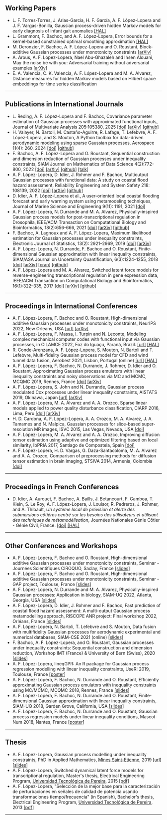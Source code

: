 ## Working Papers
- L. F. Torres-Torres, J. Arias-García, H. F. García, A. F. López-Lopera and J. F. Vargas-Bonilla, Gaussian process-driven hidden Markov models for early diagnosis of infant gait anomalies [[HAL]](https://hal.science/hal-04937628)
- L. Grammont, F. Bachoc, and A. F. López-Lopera, Error bounds for a kernel-based constrained optimal smoothing approximation [[HAL]](https://hal.science/hal-04645086)
- M. Deronzier, F. Bachoc, A. F. López-Lopera and O. Roustant, Block-additive Gaussian processes under monotonicity constraints [[arXiv]](https://arxiv.org/abs/2407.13402)
- A. Arous, A. F. Lopez-Lopera, Nael Abu-Ghazaleh and Ihsen Alouani, May the noise be with you: Adversarial training without adversarial examples [[arXiv]](https://arxiv.org/abs/2312.08877)
- E. A. Valencia, C. K. Valencia, A. F. López-Lopera and M. A. Alvarez, Distance measures for hidden Markov models based on Hilbert space embeddings for time series classification

---

## Publications in International Journals
- L. Reding, A. F. López-Lopera and F. Bachoc, Covariance parameter estimation of Gaussian processes with approximated functional inputs, Journal of Multivariate Analysis 205:105380, 2025 [[doi]](https://doi.org/10.1016/j.jmva.2024.105380) [[arXiv]](https://arxiv.org/abs/2404.17222) [[github]](https://github.com/anfelopera/fGPs)
- H. Valayer, N. Bartoli, M. Castaño-Aguirre, R. Lafage, T. Lefebvre, A. F. López-Lopera, and S. Mouton, A Python toolbox for data-driven aerodynamic modeling using sparse Gaussian processes, Aerospace 11(4): 260, 2024 [[doi]](https://doi.org/10.3390/aerospace11040260) [[github]](https://github.com/SMTorg/smt-sgp-paper)
- F. Bachoc, A. F. López-Lopera and O. Roustant, Sequential construction and dimension reduction of Gaussian processes under inequality constraints, SIAM Journal on Mathematics of Data Science 4(2):772-800, 2022 [[doi]](https://doi.org/10.1137/21M1407513) [[arXiv]](https://arxiv.org/abs/2009.04188) [[github]](https://github.com/anfelopera/lineqGPR) [[talk]](https://www.youtube.com/watch?v=SpGrecIO6o0)
- A. F. López-Lopera, D. Idier, J. Rohmer and F. Bachoc, Multioutput Gaussian processes with functional data: A study on coastal flood hazard assessment, Reliability Engineering and System Safety 218: 108139, 2022 [[doi]](https://doi.org/10.1016/j.ress.2021.108139) [[arXiv]](https://arxiv.org/abs/2007.14052) [[github]](https://github.com/anfelopera/spatfGPs)
- D. Idier, A. F. López-Lopera et al., A user-oriented local coastal flooding forecast and early warning system using metamodeling techniques, Journal of Marine Science and Engineering 9(11): 1191, 2021 [[doi]](https://doi.org/10.3390/jmse9111191)
- A. F. López-Lopera, N. Durrande and M. A. Alvarez, Physically-inspired Gaussian process models for post-transcriptional regulation in Drosophila, IEEE/ACM Transaction on Computational Biology and Bioinformatics, 18(2):656-666, 2021 [[doi]](https://doi.org/10.1109/TCBB.2019.2918774) [[arXiv]](https://arxiv.org/abs/1808.10026) [[github]](https://github.com/anfelopera/PhysicallyGPDrosophila)
- F. Bachoc, A. Lagnoux and A. F. López-Lopera, Maximum likelihood estimation for Gaussian processes under inequality constraints, Electronic Journal of Statistics, 13(2): 2921–2969, 2019 [[doi]](https://doi.org/10.1214/19-EJS1587) [[arXiv]](https://arxiv.org/abs/1804.03378)
- A. F. López-Lopera, N. Durrande, F. Bachoc and O. Roustant, Finite-dimensional Gaussian approximation with linear inequality constraints, SIAM/ASA Journal on Uncertainty Quantification, 6(3):1224–1255, 2018 [[doi]](https://doi.org/10.1137/17M1153157) [[arXiv]](https://arxiv.org/abs/1710.07453) [[cran]](https://cran.r-project.org/web/packages/lineqGPR/index.html) [[github]](https://github.com/anfelopera/lineqGPR)
- A. F. López-Lopera and M. A. Alvarez, Switched latent force models for reverse-engineering transcriptional regulation in gene expression data, IEEE/ACM Transaction on Computational Biology and Bioinformatics, 16(1):322–335, 2017 [[doi]](https://doi.org/10.1109/TCBB.2017.2764908) [[arXiv]](https://arxiv.org/abs/1511.07334) [[github]](https://github.com/anfelopera/SDLFM_ReverseEngineering)

---

## Proceedings in International Conferences
- A. F. López-Lopera, F. Bachoc and O. Roustant, High-dimensional additive Gaussian processes under monotonicity constraints, NeurIPS 2022, New Orleans, USA [[url]](https://proceedings.neurips.cc/paper_files/paper/2022/hash/34b70ece5f8d273fd670a17e2248d034-Abstract-Conference.html) [[arXiv]](https://arxiv.org/abs/2205.08528)
- A. F. López-Lopera, F. Massa, I. Turpin and N. Leconte, Modeling complex mechanical computer codes with functional input via Gaussian processes, in CILAMCE 2022, Foz do Iguaçu, Paraná, Brazil. [[url]](https://www.cilamce.com.br/anais/index.php?ano=2022) [[HAL]](https://hal.archives-ouvertes.fr/hal-03882473/)
- R. Conde-Arenzana, A. F. López-Lopera, S. Mouton, N. Bartoli and T. Lefebvre, Multi-fidelity Gaussian process model for CFD and wind tunnel data fusion, Aerobest 2021, Lisbon, Portugal (online) [[url]](https://aerobest2021.idmec.tecnico.ulisboa.pt/publications/#proceedings) [[HAL]](https://hal.archives-ouvertes.fr/hal-03346321/)
- A. F. López-Lopera, F. Bachoc, N. Durrande, J. Rohmer, D. Idier and O. Roustant, Approximating Gaussian process emulators with linear inequality constraints and noisy observations via MC and MCMC, MCQMC 2019, Rennes, France [[doi]](https://doi.org/10.1007/978-3-030-43465-6_18) [[arXiv]](https://arxiv.org/abs/1901.04827)
- A. F. López-Lopera, S. John and N. Durrande, Gaussian process modulated Cox processes under linear inequality constraints, AISTATS 2019, Okinawa, Japan [[url]](http://proceedings.mlr.press/v89/lopez-lopera19a.html) [[arXiv]](http://arxiv.org/abs/1902.10974)
- A. F. López-Lopera, M. A. Álvarez and A. A. Orozco, Sparse linear models applied to power quality disturbance classification, CIARP 2016, Lima, Peru [[doi]](https://link.springer.com/chapter/10.1007/978-3-319-52277-7_63) [[arXiv]](http://arxiv.org/abs/1511.07281)
- H. D. Cardona, A. F. López-Lopera, A. A. Orozco, M. A. Alvarez, J. A. Tamames and N. Malpica, Gaussian processes for slice-based super-resolution MR images, ISVC 2015, Las Vegas, Nevada, USA [[doi]](http://dx.doi.org/10.1007/978-3-319-27863-6_65)
- A. F. López-Lopera, M. A. Alvarez and A. A. Orozco, Improving diffusion tensor estimation using adaptive and optimized filtering based on local similarity, IbPRIA 2017, Santiago de Compostela, Spain [[doi]](http://dx.doi.org/10.1007/978-3-319-19390-8_69)
- A. F. López-Lopera, H. D. Vargas, G. Daza-Santacoloma, M. A. Alvarez and A. A. Orozco, Comparison of preprocessing methods for diffusion tensor estimation in brain imaging, STSIVA 2014, Armenia, Colombia [[doi]](http://ieeexplore.ieee.org/xpl/articleDetails.jsp?arnumber=7010183)

---

## Proceedings in French Conferences
- D. Idier, A. Aurouet, F. Bachoc, A. Baills, J. Betancourt, F. Gamboa, T. Klein, S. Le Roy, A. F. López-Lopera, J. Louisor, R. Pedreros, J. Rohmer, and A. Thibault,  *Un système local de prévision et alerte des submersions côtières centré sur les besoins des utilisateurs et utilisant des techniques de métamodélisation*, Journées Nationales Génie Côtier - Génie Civil, France. [[doi]](http://dx.doi.org/10.5150/jngcgc.2022.088) [[HAL]](https://hal.archives-ouvertes.fr/hal-03780209/)

---

## Other Conferences and Workshops
- A. F. López-Lopera, F. Bachoc and O. Roustant, High-dimensional additive Gaussian processes under monotonicity constraints, Seminar - Journées Scientifiques CIROQUO, Saclay, France [[slides]](https://github.com/anfelopera/anfelopera.github.io/raw/master/publications/conferences/2023_CIROQUO_slides.pdf)
- A. F. López-Lopera, F. Bachoc and O. Roustant, High-dimensional additive Gaussian processes under monotonicity constraints, Seminar - GAP project, Toulouse, France [[slides]](https://github.com/anfelopera/anfelopera.github.io/raw/master/publications/conferences/2022_GAP_slides.pdf)
- A. F. López-Lopera, N. Durrande and M. A. Alvarez, Physically-inspired Gaussian processes: Application in biology, SIAM-UQ 2022, Atlanta, Georgia, USA [[slides]](https://github.com/anfelopera/anfelopera.github.io/raw/master/publications/conferences/2022_SIAMUQ_slides.pdf)
- A. F. López-Lopera, D. Idier, J. Rohmer and F. Bachoc, Fast prediction of coastal flood hazard assessment: A multi-output Gaussian process metamodelling approach, RISCOPE ANR project: Final workshop 2022, Orléans, France [[slides]](https://github.com/anfelopera/anfelopera.github.io/raw/master/publications/conferences/2022_RISCOPE_slides.pdf)
- A. F. López-Lopera, N. Bartoli, T. Lefebvre and S. Mouton, Data fusion with multifidelity Gaussian processes for aerodynamic experimental and numerical databases, SIAM-CSE 2021 (online) [[slides]](https://hal.archives-ouvertes.fr/hal-03196283)
- F. Bachoc, A. F. López-Lopera, and O. Roustant, Gaussian processes under inequality constraints: Sequential construction and dimension reduction, Workshop IMT (France) & University of Bern (Swiss), 2020 [[slides]](https://github.com/anfelopera/anfelopera.github.io/raw/master/publications/conferences/2020_IMTBern_slides.pdf)
- A. F. López-Lopera, lineqGPR: An R package for Gaussian process regression modelling with linear inequality constraints, UseR! 2019, Toulouse, France [[poster]](https://github.com/anfelopera/anfelopera.github.io/raw/master/publications/conferences/2019_UseR_poster.pdf)
- A. F. López-Lopera, F. Bachoc, N. Durrande and O. Roustant, Efficiently approximating Gaussian process emulators with inequality constraints using MC/MCMC, MCQMC 2018, Rennes, France [[slides]](https://github.com/anfelopera/anfelopera.github.io/raw/master/publications/conferences/2018_MCQMC_slides.pdf)
- A. F. López-Lopera, F. Bachoc, N. Durrande and O. Roustant, Finite-dimensional Gaussian approximation with linear inequality constraints, SIAM-UQ 2018, Garden Grove, California, USA [[slides]](https://github.com/anfelopera/anfelopera.github.io/raw/master/publications/conferences/2018_SIAMUQ_slides.pdf)
- A. F. López-Lopera, F. Bachoc, N. Durrande and O. Roustant, Gaussian process regression models under linear inequality conditions, Mascot-Num 2018, Nantes, France [[poster]](https://github.com/anfelopera/anfelopera.github.io/raw/master/publications/conferences/2018_MascotNum_poster.pdf)

---

## Thesis
- A. F. López-Lopera, Gaussian process modelling under inequality constraints, PhD in Applied Mathematics, [Mines Saint-Etienne](https://www.mines-stetienne.fr/), 2019 [[url]](https://tel.archives-ouvertes.fr/tel-02863891) [[slides]](https://github.com/anfelopera/anfelopera.github.io/raw/master/publications/thesis/LopezLopera2019_PhDSlides.pdf)
- A. F. López-Lopera, Switched dynamical latent force models for transcriptional regulation, Master's thesis, Electrical Engineering Program, [Universidad Tecnológica de Pereira](https://www.utp.edu.co/), 2015 [[pdf]](https://github.com/anfelopera/anfelopera.github.io/raw/master/publications/thesis/LopezLopera2015_MScThesis.pdf)
- A. F. López-Lopera, "Selección de la mejor base para la caracterización de perturbaciones en señales de calidad de potencia usando transformaciones tiempo/frecuencia" (in Spanish), Bachelor's thesis, Electrical Engineering Program, [Universidad Tecnológica de Pereira](https://www.utp.edu.co/), 2013 [[pdf]](https://github.com/anfelopera/anfelopera.github.io/raw/master/publications/thesis/LopezLopera2013_BScThesis.pdf)

---

